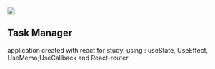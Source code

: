 <img src="./chrome-capture.jpg" maxWidth="100%"/>

<h2>Task Manager</h2>

<p>
application created with react for study.
using : useState, UseEffect, UseMemo,UseCallback and React-router</p>
